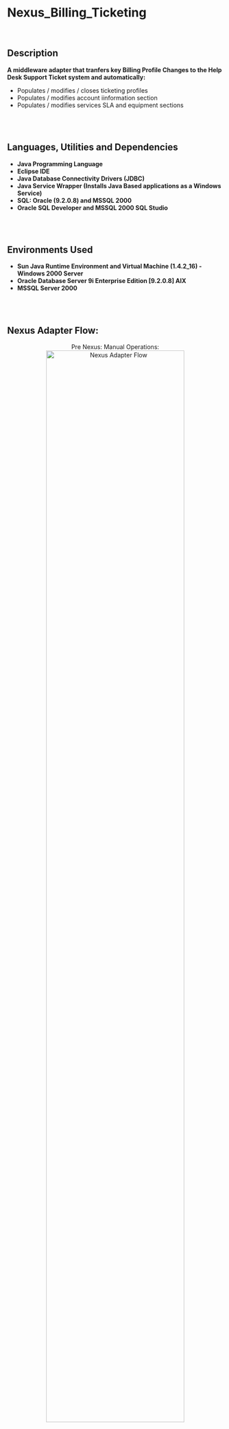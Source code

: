 <h1>Nexus_Billing_Ticketing</h1>
<br/>


<h2>Description</h2>
<b>A middleware adapter that tranfers key Billing Profile Changes to the Help Desk Support Ticket system and automatically:</b>


<br/>

  - Populates / modifies / closes ticketing profiles
  - Populates / modifies account iinformation section
  - Populates / modifies services SLA and equipment sections 
  
<br/>
<br/>


<h2>Languages, Utilities and Dependencies </h2>

- <b>Java Programming Language</b>
- <b>Eclipse IDE </b>
- <b>Java Database Connectivity Drivers (JDBC)</b> 
- <b>Java Service Wrapper (Installs Java Based applications as a Windows Service)</b>  
- <b>SQL: Oracle (9.2.0.8) and MSSQL 2000</b>
- <b>Oracle SQL Developer and MSSQL 2000 SQL Studio </b>
<br/>
<br/>


<h2>Environments Used </h2>

- <b>Sun Java Runtime Environment and Virtual Machine (1.4.2_16) - Windows 2000 Server </b>
- <b>Oracle Database Server 9i Enterprise Edition [9.2.0.8] AIX </b>
- <b>MSSQL Server 2000</b>
<br/>
<br/>


<h2>Nexus Adapter Flow:</h2>

<p align="center">
Pre Nexus: Manual Operations: <br/>
<img src="https://github.com/psZh3ePNj0/Nexus_Billing_Ticketing/blob/main/NEXUS-ManualFlow-GITGUB.png" height="80%" width="80%" alt="Nexus Adapter Flow"/>
<br />
<br />

  
Post Nexus: Automated Operations:  <br/>
<img src="https://github.com/psZh3ePNj0/Nexus_Billing_Ticketing/blob/main/NEXUS-AutomatedFlow-GITGUB.png" height="80%" width="80%" alt="Nexus Adapter Flow"/>
<br />
<br />


Nexus Windows Service: <br/>
<img src="https://github.com/psZh3ePNj0/Nexus_Billing_Ticketing/blob/main/Nexus_Service.jpg" height="80%" width="80%" alt="Nexus Adapter Flow"/>
<br />
<br />
</p>


<h2>Documentation References </h2>

- <b>[Nexus Administrator](https://github.com/psZh3ePNj0/Nexus_Billing_Ticketing/blob/main/NEXUS_ADMINISTRATOR_GITHUB.docx)</b>
- <b>[Nexus Developer](https://github.com/psZh3ePNj0/Nexus_Billing_Ticketing/blob/main/NEXUS_DEVELOPER_GITHUB.docx)</b>




<!--
 ```diff
- text in red
+ text in green
! text in orange
# text in gray
@@ text in purple (and bold)@@
```
--!>
